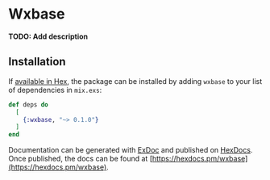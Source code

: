 # Wxbase

**TODO: Add description**

## Installation

If [available in Hex](https://hex.pm/docs/publish), the package can be installed
by adding `wxbase` to your list of dependencies in `mix.exs`:

```elixir
def deps do
  [
    {:wxbase, "~> 0.1.0"}
  ]
end
```

Documentation can be generated with [ExDoc](https://github.com/elixir-lang/ex_doc)
and published on [HexDocs](https://hexdocs.pm). Once published, the docs can
be found at [https://hexdocs.pm/wxbase](https://hexdocs.pm/wxbase).

